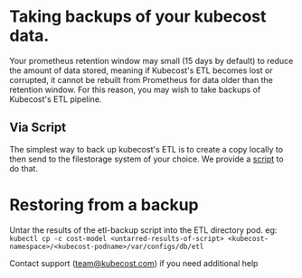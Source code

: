# Taking backups of your kubecost data.
Your prometheus retention window may small (15 days by default) to reduce the amount of data stored, meaning if Kubecost's ETL becomes lost or corrupted, it cannot be rebuilt from Prometheus for data older than the retention window. For this reason, you may wish to take backups of Kubecost's ETL pipeline.

## Via Script
The simplest way to back up kubecost's ETL is to create a copy locally to then send to the filestorage system of your choice. We provide a [script](https://github.com/kubecost/etl-backup) to do that.


# Restoring from a backup
Untar the results of the etl-backup script into the ETL directory pod.
eg:
`kubectl cp -c cost-model <untarred-results-of-script> <kubecost-namespace>/<kubecost-podname>/var/configs/db/etl`


Contact support (team@kubecost.com) if you need additional help
